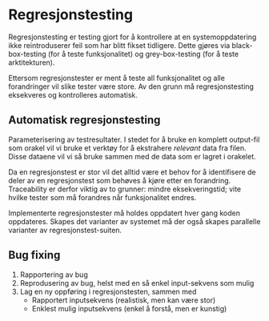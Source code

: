# Regresjonstesting
Regresjonstesting er testing gjort for å kontrollere at en systemoppdatering ikke reintroduserer feil som har blitt fikset tidligere. Dette gjøres via black-box-testing (for å teste funksjonalitet) og grey-box-testing (for å teste arktitekturen).

Ettersom regresjonstester er ment å teste all funksjonalitet og alle forandringer vil slike tester være store. Av den grunn må regresjonstesting eksekveres og kontrolleres automatisk.

## Automatisk regresjonstesting



Parameterisering av testresultater. I stedet for å bruke en komplett output-fil som orakel vil vi bruke et verktøy for å ekstrahere _relevant_ data fra filen. Disse dataene vil vi så bruke sammen med de data som er lagret i orakelet.


Da en regresjonstest er stor vil det alltid være et behov for å identifisere de deler av en regresjonstest som behøves å kjøre etter en forandring.
Traceability er derfor viktig av to grunner: mindre eksekveringstid; vite hvilke tester som må forandres når funksjonalitet endres.

Implementerte regresjonstester må holdes oppdatert hver gang koden oppdateres. Skapes det varianter av systemet må der også skapes parallelle varianter av regresjonstest-suiten.

## Bug fixing
1. Rapportering av bug
2. Reprodusering av bug, helst med en så enkel input-sekvens som mulig
3. Lag en ny oppføring i regresjonstesten, sammen med
	* Rapportert inputsekvens (realistisk, men kan være stor)
	* Enklest mulig inputsekvens (enkel å forstå, men er kunstig)